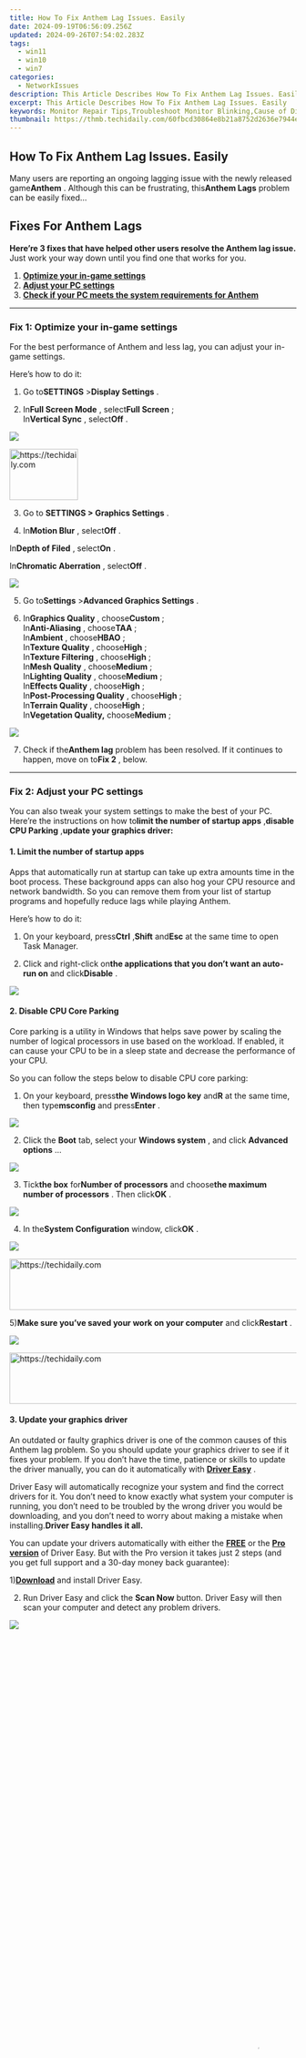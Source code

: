 ```yaml
---
title: How To Fix Anthem Lag Issues. Easily
date: 2024-09-19T06:56:09.256Z
updated: 2024-09-26T07:54:02.283Z
tags:
  - win11
  - win10
  - win7
categories:
  - NetworkIssues
description: This Article Describes How To Fix Anthem Lag Issues. Easily
excerpt: This Article Describes How To Fix Anthem Lag Issues. Easily
keywords: Monitor Repair Tips,Troubleshoot Monitor Blinking,Cause of Display Blank Screen,Resolve LCD Monitor Flicker,Monitor Connection Fixes,Update Monitor Drivers,Static Display Issues Diagnosis
thumbnail: https://thmb.techidaily.com/60fbcd30864e8b21a8752d2636e7944e4f6dffcb372de2311bd231d44717be72.jpg
---
```


## How To Fix Anthem Lag Issues. Easily

 Many users are reporting an ongoing lagging issue with the newly released game**Anthem** . Although this can be frustrating, this**Anthem Lags** problem can be easily fixed…

## Fixes For Anthem Lags

 **Here’re 3 fixes that have helped other users resolve the Anthem lag issue.** Just work your way down until you find one that works for you.

1. **[Optimize your in-game settings](#F1)**
2. **[Adjust your PC settings](#F2)**
3. [**Check if your PC meets the system requirements for Anthem**](#F3)

---

### Fix 1: Optimize your in-game settings

 For the best performance of Anthem and less lag, you can adjust your in-game settings.

Here’s how to do it:

 1) Go to**SETTINGS** \>**Display Settings** .

 2) In**Full Screen Mode** , select**Full Screen** ;  
 In**Vertical Sync** , select**Off** .

![](https://images.drivereasy.com/wp-content/uploads/2019/03/image-8-1024x303.png)

<!-- affiliate ads begin -->
<a href="https://aligracehair.sjv.io/c/5597632/2135408/19272" target="_top" id="2135408">
  <img src="//a.impactradius-go.com/display-ad/19272-2135408" border="0" alt="https://techidaily.com" width="120" height="90"/>
</a>
<img height="0" width="0" src="https://aligracehair.sjv.io/i/5597632/2135408/19272" style="position:absolute;visibility:hidden;" border="0" />
<!-- affiliate ads end -->

 3) Go to **SETTINGS > Graphics Settings** .

 4) In**Motion Blur** , select**Off** .

 In**Depth of Filed** , select**On** .

 In**Chromatic Aberration** , select**Off** .  

![](https://images.drivereasy.com/wp-content/uploads/2019/03/image-11-1024x310.png)

 5) Go to**Settings** \>**Advanced Graphics Settings** .

 6) In**Graphics Quality** , choose**Custom** ;  
 In**Anti-Aliasing** , choose**TAA** ;  
 In**Ambient** , choose**HBAO** ;  
 In**Texture Quality** , choose**High** ;  
 In**Texture Filtering** , choose**High** ;  
 In**Mesh Quality** , choose**Medium** ;  
 In**Lighting Quality** , choose**Medium** ;  
 In**Effects Quality** , choose**High** ;  
 In**Post-Processing Quality** , choose**High** ;  
 In**Terrain Quality** , choose**High** ;  
 In**Vegetation Quality,** choose**Medium** ;  

![](https://images.drivereasy.com/wp-content/uploads/2019/03/image-12-1024x732.png)

 7) Check if the**Anthem lag** problem has been resolved. If it continues to happen, move on to**Fix 2** , below.

---

### Fix 2: Adjust your PC settings

 You can also tweak your system settings to make the best of your PC. Here’re the instructions on how to**limit the number of startup apps** ,**disable CPU Parking** ,**update your graphics driver:**

#### 1\. Limit the number of startup apps

 Apps that automatically run at startup can take up extra amounts time in the boot process. These background apps can also hog your CPU resource and network bandwidth. So you can remove them from your list of startup programs and hopefully reduce lags while playing Anthem.

Here’s how to do it:

 1) On your keyboard, press**Ctrl** ,**Shift** and**Esc** at the same time to open Task Manager.

 2) Click and right-click on**the applications that you don’t want an auto-run on** and click**Disable** .

![](https://images.drivereasy.com/wp-content/uploads/2019/03/image-7.png)

#### 2\. Disable CPU Core Parking

 Core parking is a utility in Windows that helps save power by scaling the number of logical processors in use based on the workload. If enabled, it can cause your CPU to be in a sleep state and decrease the performance of your CPU.

So you can follow the steps below to disable CPU core parking:

 1) On your keyboard, press**the Windows logo key** and**R** at the same time, then type**msconfig** and press**Enter** .  

![](https://images.drivereasy.com/wp-content/uploads/2019/03/image-33.png)

 2) Click the **Boot** tab, select your **Windows system** , and click **Advanced options** …  

![](https://images.drivereasy.com/wp-content/uploads/2019/03/image-34.png)

 3) Tick**the box** for**Number of processors** and choose**the maximum number of processors** . Then click**OK** .  

![](https://images.drivereasy.com/wp-content/uploads/2019/03/image-35.png)

 4) In the**System Configuration** window, click**OK** .  

![](https://images.drivereasy.com/wp-content/uploads/2019/03/image-36.png)

<!-- affiliate ads begin -->
<a href="https://appsumo.8odi.net/c/5597632/2043618/7443" target="_top" id="2043618">
  <img src="//a.impactradius-go.com/display-ad/7443-2043618" border="0" alt="https://techidaily.com" width="728" height="90"/>
</a>
<img height="0" width="0" src="https://appsumo.8odi.net/i/5597632/2043618/7443" style="position:absolute;visibility:hidden;" border="0" />
<!-- affiliate ads end -->

 5)**Make sure you’ve saved your work on your computer** and click**Restart** .

![](https://images.drivereasy.com/wp-content/uploads/2019/03/image-37.png)

<!-- affiliate ads begin -->
<a href="https://appsumo.8odi.net/c/5597632/2094429/7443" target="_top" id="2094429">
  <img src="//a.impactradius-go.com/display-ad/7443-2094429" border="0" alt="https://techidaily.com" width="728" height="90"/>
</a>
<img height="0" width="0" src="https://appsumo.8odi.net/i/5597632/2094429/7443" style="position:absolute;visibility:hidden;" border="0" />
<!-- affiliate ads end -->

#### 3\. Update your graphics driver

 An outdated or faulty graphics driver is one of the common causes of this Anthem lag problem. So you should update your graphics driver to see if it fixes your problem. If you don’t have the time, patience or skills to update the driver manually, you can do it automatically with [**Driver Easy**](https://tools.techidaily.com/drivereasy/download/) .

 Driver Easy will automatically recognize your system and find the correct drivers for it. You don’t need to know exactly what system your computer is running, you don’t need to be troubled by the wrong driver you would be downloading, and you don’t need to worry about making a mistake when installing.**Driver Easy handles it all.**

 You can update your drivers automatically with either the [**FREE**](https://tools.techidaily.com/drivereasy/download/) or the [**Pro version**](https://tools.techidaily.com/drivereasy/download/) of Driver Easy. But with the Pro version it takes just 2 steps (and you get full support and a 30-day money back guarantee):

 1)[**Download**](https://tools.techidaily.com/drivereasy/download/) and install Driver Easy.

 2) Run Driver Easy and click the **Scan Now** button. Driver Easy will then scan your computer and detect any problem drivers.  

![](https://images.drivereasy.com/wp-content/uploads/2019/03/image-1.png)

<!-- affiliate ads begin -->
<span id="1516072">
					<video width="864" height="1536" style="cursor:pointer"
           poster="//a.impactradius-go.com/display-clicktoplayimage/1516072.png"
           onclick="if(!this.playClicked){this.play();this.setAttribute('controls',true);this.playClicked=true;}">
	   <source src="//a.impactradius-go.com/display-ad/16446-1516072">
	   <img src="//a.impactradius-go.com/display-clicktoplayimage/1516072.png" style="border: none; height: 100%; width: 100%; object-fit: contain">
	</video>
	<div style="width:540px;text-align:center"><a href="javascript:window.open(decodeURIComponent('https%3A%2F%2Flaganoo.pxf.io%2Fc%2F5597632%2F1516072%2F16446'), '_blank');void(0);">Click here</a></div>
</span>
<img height="0" width="0" src="https://imp.pxf.io/i/5597632/1516072/16446" style="position:absolute;visibility:hidden;" border="0" />
<!-- affiliate ads end -->

 3) Click**Update All** to automatically download and install the correct version of all the drivers that are missing or out of date on your system (this requires the [**Pro version**](https://tools.techidaily.com/drivereasy/download/) – you’ll be prompted to upgrade when you click Update All).

![](https://images.drivereasy.com/wp-content/uploads/2019/03/image-2.png)

<!-- affiliate ads begin -->
<a href="https://bluettius.sjv.io/c/5597632/2139116/17108" target="_top" id="2139116">
  <img src="//a.impactradius-go.com/display-ad/17108-2139116" border="0" alt="https://techidaily.com" width="250" height="90"/>
</a>
<img height="0" width="0" src="https://bluettius.sjv.io/i/5597632/2139116/17108" style="position:absolute;visibility:hidden;" border="0" />
<!-- affiliate ads end -->

 You can click**Update** to do it for free if you like, but it’s partly manual.

---

### Fix 3: Make sure your PC meets the system requirements for Anthem

 If the Anthem lag problem still persists after you’ve tried the fixes above, then you might have to check if your system meets the system requirements for the game. Here’s an official list of **the minimum requirements and the recommended requirements for Anthem** :

| **Minimum Requirements** | **Recommended Requirements**      |                                                        |
| ------------------------ | --------------------------------- | ------------------------------------------------------ |
| **Operating System**     | 64-bit Windows 10                 | 64-bit Windows 10                                      |
| **Processor**            | Intel Core i5 3570 or AMD FX-6350 | Intel Core i7-4790 3.6GHz or AMD Ryzen 3 1300X 3.5 GHz |
| **Memory**               | 8 GB System Memory                | 16 GB System Memory                                    |
| **Graphics Card**        | 16 GB System Memory               | NVIDIA GTX 1060/ RTX 2060, AMD RX 480                  |
| **GPU RAM**              | 2 GB Video Memory                 | 2 GB Video Memory                                      |

 If you’re not sure whether your PC meets the system requirements for Anthem or not, just follow the instructions below to check the basic specs of your PC:

 1) – 4) are steps to check Operating System, Processor, Memory and Graphics card; 5) – 9) are steps to check how much GPU memory your computer has.

 1) On your keyboard, press the**Windows logo key** and**R** at the same time, then type **dxdiag** and press **Enter** .

![](https://images.drivereasy.com/wp-content/uploads/2019/03/image-13.png)

 2) Under the **System** tab and you can check the **Operating System**  and **Memory** information on your PC.

![](https://images.drivereasy.com/wp-content/uploads/2019/03/image-14.png)

 3) Click the **Display** tab and you can check what **graphics card** your PC is using.

 4) Close DirectX.

 5) On your keyboard, press the**Windows logo key** and**R** , then type**desk.cpl** and press**Enter** .  

![](https://images.drivereasy.com/wp-content/uploads/2019/03/image-15.png)

 6) Scroll down to**Multiple displays** and click**Advanced display settings** .  

![](https://images.drivereasy.com/wp-content/uploads/2019/03/image-16.png)

 7) Click**Display adapter properties for Display 1** .

![](https://images.drivereasy.com/wp-content/uploads/2019/03/image-18.png)

<!-- affiliate ads begin -->
<a href="https://ephamedtechinc.pxf.io/c/5597632/2137224/26400" target="_top" id="2137224">
  <img src="//a.impactradius-go.com/display-ad/26400-2137224" border="0" alt="https://techidaily.com" width="728" height="90"/>
</a>
<img height="0" width="0" src="https://ephamedtechinc.pxf.io/i/5597632/2137224/26400" style="position:absolute;visibility:hidden;" border="0" />
<!-- affiliate ads end -->

 8)**Total Available Graphics Memor** y shows how much GPU memory your computer has and**Dedicated Video Memor** y shows how much dedicated GPU memory your computer has (if there’s a dedicated graphics card installed).

![](https://images.drivereasy.com/wp-content/uploads/2019/03/image-20.png)

<!-- affiliate ads begin -->
<a href="https://bluettifr.pxf.io/c/5597632/2145079/17095" target="_top" id="2145079">
  <img src="//a.impactradius-go.com/display-ad/17095-2145079" border="0" alt="https://techidaily.com" width="120" height="90"/>
</a>
<img height="0" width="0" src="https://bluettifr.pxf.io/i/5597632/2145079/17095" style="position:absolute;visibility:hidden;" border="0" />
<!-- affiliate ads end -->

 9) Click**OK** to exit.

10) Hopefully the lagging issues in Anthem has been solved.

---

 Hopefully you’ve defeated the Anthem lag issue with the solutions provided above. You’re more than welcome to leave us a comment if you have any questions, ideas or suggestions.  

* [games](https://tools.techidaily.com/drivereasy/download/)

<ins class="adsbygoogle"
     style="display:block"
     data-ad-format="autorelaxed"
     data-ad-client="ca-pub-7571918770474297"
     data-ad-slot="1223367746"></ins>

<ins class="adsbygoogle"
     style="display:block"
     data-ad-client="ca-pub-7571918770474297"
     data-ad-slot="8358498916"
     data-ad-format="auto"
     data-full-width-responsive="true"></ins>

<span class="atpl-alsoreadstyle">Also read:</span>
<div><ul>
<li><a href="https://screen-activity-recording.techidaily.com/new-in-2024-full-screen-obs-complication-overcome/"><u>[New] In 2024, Full Screen OBS Complication Overcome</u></a></li>
<li><a href="https://on-screen-recording.techidaily.com/new-streamyrecorder-your-simple-screen-recorder-for-windows-11/"><u>[New] StreamyRecorder Your Simple Screen Recorder for Windows 11</u></a></li>
<li><a href="https://network-issues.techidaily.com/repaired-lost-connection-to-wi-fi-on-windows-11/"><u>[REPAIRED] Lost Connection to Wi-Fi on Windows 11</u></a></li>
<li><a href="https://remote-screen-capture.techidaily.com/updated-2024-approved-simplifying-android-screen-recordings-a-user-friendly-method/"><u>[Updated] 2024 Approved Simplifying Android Screen Recordings A User-Friendly Method</u></a></li>
<li><a href="https://desktop-recording.techidaily.com/updated-simple-strategies-upside-down-video-rotation-via-vlc/"><u>[Updated] Simple Strategies Upside-Down Video Rotation via VLC</u></a></li>
<li><a href="https://iphone-unlock.techidaily.com/apple-iphone-14-plus-backup-password-never-set-but-still-asking-heres-the-fix-drfone-by-drfone-ios/"><u>Apple iPhone 14 Plus Backup Password Never Set But Still Asking? Heres the Fix | Dr.fone</u></a></li>
<li><a href="https://network-issues.techidaily.com/changing-display-in-w11-encountered-errors-resolved/"><u>Changing Display in W11 Encountered Errors [Resolved]</u></a></li>
<li><a href="https://network-issues.techidaily.com/fixing-win11-and-geforce-7025-hardware-clash/"><u>Fixing Win11 & GeForce 7025 Hardware Clash</u></a></li>
<li><a href="https://fake-location.techidaily.com/how-to-find-ispoofer-pro-activation-key-on-realme-note-50-drfone-by-drfone-virtual-android/"><u>How to Find iSpoofer Pro Activation Key On Realme Note 50? | Dr.fone</u></a></li>
<li><a href="https://fake-location.techidaily.com/how-to-fix-honor-magic-vs-2-find-my-friends-no-location-found-drfone-by-drfone-virtual-android/"><u>How to Fix Honor Magic Vs 2 Find My Friends No Location Found? | Dr.fone</u></a></li>
<li><a href="https://facebook-video-footage.techidaily.com/in-2024-youtube-creator-studio-vs-youtube-studio-beta/"><u>In 2024, YouTube Creator Studio Vs. YouTube Studio (Beta)</u></a></li>
<li><a href="https://twitter-clips.techidaily.com/navigating-twitters-algorithm-to-amplify-your-message-for-2024/"><u>Navigating Twitter's Algorithm to Amplify Your Message for 2024</u></a></li>
<li><a href="https://network-issues.techidaily.com/nvidia-graphics-disablement-overcome/"><u>Nvidia Graphics Disablement Overcome</u></a></li>
<li><a href="https://network-issues.techidaily.com/restoring-display-settings-configuration-functionality/"><u>Restoring Display Settings Configuration Functionality</u></a></li>
<li><a href="https://network-issues.techidaily.com/win11-resume-operation-post-creators-patch/"><u>Win11 Resume Operation Post Creator's Patch</u></a></li>
</ul></div>

